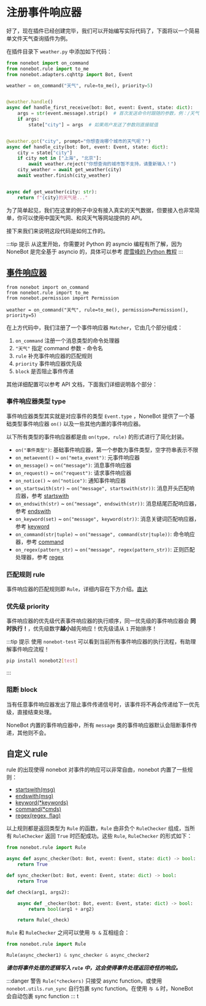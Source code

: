 # 注册事件响应器

好了，现在插件已经创建完毕，我们可以开始编写实际代码了，下面将以一个简易单文件天气查询插件为例。

在插件目录下 `weather.py` 中添加如下代码：

```python
from nonebot import on_command
from nonebot.rule import to_me
from nonebot.adapters.cqhttp import Bot, Event

weather = on_command("天气", rule=to_me(), priority=5)


@weather.handle()
async def handle_first_receive(bot: Bot, event: Event, state: dict):
    args = str(event.message).strip()  # 首次发送命令时跟随的参数，例：/天气 上海，则args为上海
    if args:
        state["city"] = args  # 如果用户发送了参数则直接赋值


@weather.got("city", prompt="你想查询哪个城市的天气呢？")
async def handle_city(bot: Bot, event: Event, state: dict):
    city = state["city"]
    if city not in ["上海", "北京"]:
        await weather.reject("你想查询的城市暂不支持，请重新输入！")
    city_weather = await get_weather(city)
    await weather.finish(city_weather)


async def get_weather(city: str):
    return f"{city}的天气是..."
```

为了简单起见，我们在这里的例子中没有接入真实的天气数据，但要接入也非常简单，你可以使用中国天气网、和风天气等网站提供的 API。

接下来我们来说明这段代码是如何工作的。

:::tip 提示
从这里开始，你需要对 Python 的 asyncio 编程有所了解，因为 NoneBot 是完全基于 asyncio 的，具体可以参考 [廖雪峰的 Python 教程](https://www.liaoxuefeng.com/wiki/1016959663602400/1017959540289152)
:::

## [事件响应器](../api/matcher.md)

```python{4}
from nonebot import on_command
from nonebot.rule import to_me
from nonebot.permission import Permission

weather = on_command("天气", rule=to_me(), permission=Permission(), priority=5)
```

在上方代码中，我们注册了一个事件响应器 `Matcher`，它由几个部分组成：

1. `on_command` 注册一个消息类型的命令处理器
2. `"天气"` 指定 command 参数 - 命令名
3. `rule` 补充事件响应器的匹配规则
4. `priority` 事件响应器优先级
5. `block` 是否阻止事件传递

其他详细配置可以参考 API 文档，下面我们详细说明各个部分：

### 事件响应器类型 type

事件响应器类型其实就是对应事件的类型 `Event.type` ，NoneBot 提供了一个基础类型事件响应器 `on()` 以及一些其他内置的事件响应器。

以下所有类型的事件响应器都是由 `on(type, rule)` 的形式进行了简化封装。

- `on("事件类型")`: 基础事件响应器，第一个参数为事件类型，空字符串表示不限
- `on_metaevent()` ~ `on("meta_event")`: 元事件响应器
- `on_message()` ~ `on("message")`: 消息事件响应器
- `on_request()` ~ `on("request")`: 请求事件响应器
- `on_notice()` ~ `on("notice")`: 通知事件响应器
- `on_startswith(str)` ~ `on("message", startswith(str))`: 消息开头匹配响应器，参考 [startswith](../api/rule.md#startswith-msg)
- `on_endswith(str)` ~ `on("message", endswith(str))`: 消息结尾匹配响应器，参考 [endswith](../api/rule.md#endswith-msg)
- `on_keyword(set)` ~ `on("message", keyword(str))`: 消息关键词匹配响应器，参考 [keyword](../api/rule.md#keyword-keywords)
- `on_command(str|tuple)` ~ `on("message", command(str|tuple))`: 命令响应器，参考 [command](../api/rule.md#command-cmds)
- `on_regex(pattern_str)` ~ `on("message", regex(pattern_str))`: 正则匹配处理器，参考 [regex](../api/rule.md#regex-regex-flags-0)

### 匹配规则 rule

事件响应器的匹配规则即 `Rule`，详细内容在下方介绍。[直达](#自定义-rule)

### 优先级 priority

事件响应器的优先级代表事件响应器的执行顺序，同一优先级的事件响应器会 **同时执行！**，优先级数字**越小**越先响应！优先级请从 `1` 开始排序！

:::tip 提示
使用 `nonebot-test` 可以看到当前所有事件响应器的执行流程，有助理解事件响应流程！

```bash
pip install nonebot2[test]
```

:::

### 阻断 block

当有任意事件响应器发出了阻止事件传递信号时，该事件将不再会传递给下一优先级，直接结束处理。

NoneBot 内置的事件响应器中，所有 `message` 类的事件响应器默认会阻断事件传递，其他则不会。

## 自定义 rule

rule 的出现使得 nonebot 对事件的响应可以非常自由，nonebot 内置了一些规则：

- [startswith(msg)](../api/rule.md#startswith-msg)
- [endswith(msg)](../api/rule.md#endswith-msg)
- [keyword(\*keywords)](../api/rule.md#keyword-keywords)
- [command(\*cmds)](../api/rule.md#command-cmds)
- [regex(regex, flag)](../api/rule.md#regex-regex-flags-0)

以上规则都是返回类型为 `Rule` 的函数，`Rule` 由非负个 `RuleChecker` 组成，当所有 `RuleChecker` 返回 `True` 时匹配成功。这些 `Rule`, `RuleChecker` 的形式如下：

```python
from nonebot.rule import Rule

async def async_checker(bot: Bot, event: Event, state: dict) -> bool:
    return True

def sync_checker(bot: Bot, event: Event, state: dict) -> bool:
    return True

def check(arg1, args2):

    async def _checker(bot: Bot, event: Event, state: dict) -> bool:
        return bool(arg1 + arg2)

    return Rule(_check)
```

`Rule` 和 `RuleChecker` 之间可以使用 `与 &` 互相组合：

```python
from nonebot.rule import Rule

Rule(async_checker1) & sync_checker & async_checker2
```

**_请勿将事件处理的逻辑写入 `rule` 中，这会使得事件处理返回奇怪的响应。_**

:::danger 警告
`Rule(*checkers)` 只接受 async function，或使用 `nonebot.utils.run_sync` 自行包裹 sync function。在使用 `与 &` 时，NoneBot 会自动包裹 sync function
:::
t
